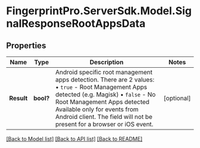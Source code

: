 # FingerprintPro.ServerSdk.Model.SignalResponseRootAppsData
## Properties

Name | Type | Description | Notes
------------ | ------------- | ------------- | -------------
**Result** | **bool?** | Android specific root management apps detection. There are 2 values: • `true` - Root Management Apps detected (e.g. Magisk) • `false` - No Root Management Apps detected Available only for events from Android client. The field will not be present for a browser or iOS event.  | [optional] 

[[Back to Model list]](../README.md#documentation-for-models) [[Back to API list]](../README.md#documentation-for-api-endpoints) [[Back to README]](../README.md)

